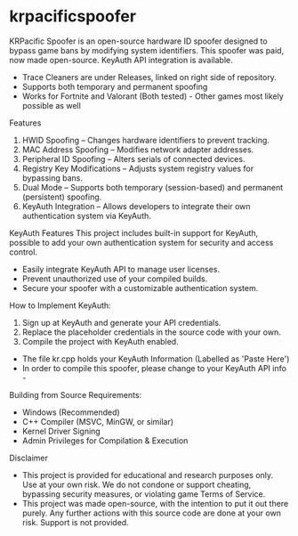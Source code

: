 # krpacificspoofer
KRPacific Spoofer is an open-source hardware ID spoofer designed to bypass game bans by modifying system identifiers. This spoofer was paid, now made open-source. KeyAuth API integration is available.

- Trace Cleaners are under Releases, linked on right side of repository.
- Supports both temporary and permanent spoofing
- Works for Fortnite and Valorant (Both tested) - Other games most likely possible as well

Features
1. HWID Spoofing – Changes hardware identifiers to prevent tracking.
2. MAC Address Spoofing – Modifies network adapter addresses.
3. Peripheral ID Spoofing – Alters serials of connected devices.
4. Registry Key Modifications – Adjusts system registry values for bypassing bans.
5. Dual Mode – Supports both temporary (session-based) and permanent (persistent) spoofing.
5. KeyAuth Integration – Allows developers to integrate their own authentication system via KeyAuth.

KeyAuth Features
This project includes built-in support for KeyAuth, possible to add your own authentication system for security and access control.

- Easily integrate KeyAuth API to manage user licenses.
- Prevent unauthorized use of your compiled builds.
- Secure your spoofer with a customizable authentication system.

How to Implement KeyAuth:
1. Sign up at KeyAuth and generate your API credentials.
2. Replace the placeholder credentials in the source code with your own.
3. Compile the project with KeyAuth enabled.

- The file kr.cpp holds your KeyAuth Information (Labelled as 'Paste Here')
- In order to compile this spoofer, please change to your KeyAuth API info -

Building from Source Requirements:
- Windows (Recommended)
- C++ Compiler (MSVC, MinGW, or similar)
- Kernel Driver Signing 
- Admin Privileges for Compilation & Execution


Disclaimer
- This project is provided for educational and research purposes only. Use at your own risk. We do not condone or support cheating, bypassing security measures, or violating game Terms of Service.
- This project was made open-source, with the intention to put it out there purely. Any further actions with this source code are done at your own risk. Support is not provided.
